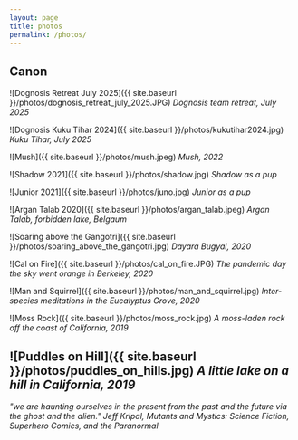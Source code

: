 ```yaml
---
layout: page
title: photos
permalink: /photos/
---
```



## Canon

![Dognosis Retreat July 2025]({{ site.baseurl }}/photos/dognosis_retreat_july_2025.JPG)
*Dognosis team retreat, July 2025*

![Dognosis Kuku Tihar 2024]({{ site.baseurl }}/photos/kukutihar2024.jpg)
*Kuku Tihar, July 2025*

![Mush]({{ site.baseurl }}/photos/mush.jpeg)
*Mush, 2022*

![Shadow 2021]({{ site.baseurl }}/photos/shadow.jpg)
*Shadow as a pup*

![Junior 2021]({{ site.baseurl }}/photos/juno.jpg)
*Junior as a pup*

![Argan Talab 2020]({{ site.baseurl }}/photos/argan_talab.jpeg)
*Argan Talab, forbidden lake, Belgaum*

![Soaring above the Gangotri]({{ site.baseurl }}/photos/soaring_above_the_gangotri.jpg)
*Dayara Bugyal, 2020*


![Cal on Fire]({{ site.baseurl }}/photos/cal_on_fire.JPG)
*The pandemic day the sky went orange in Berkeley, 2020*

![Man and Squirrel]({{ site.baseurl }}/photos/man_and_squirrel.jpg)
*Inter-species meditations in the Eucalyptus Grove, 2020*

![Moss Rock]({{ site.baseurl }}/photos/moss_rock.jpg)
*A moss-laden rock off the coast of California, 2019*

![Puddles on Hill]({{ site.baseurl }}/photos/puddles_on_hills.jpg)
*A little lake on a hill in California, 2019*
---

*"we are haunting ourselves in the present from the past and the future via the ghost and the alien." Jeff Kripal, Mutants and Mystics: Science Fiction, Superhero Comics, and the Paranormal*
